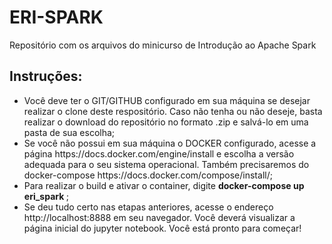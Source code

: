 # ERI-SPARK
Repositório com os arquivos do minicurso de Introdução ao Apache Spark


## Instruções:

 <ul>
  <li>Você deve ter o GIT/GITHUB configurado em sua máquina se desejar realizar o clone deste respositório. Caso não tenha ou não deseje, basta realizar o download do repositório no formato .zip e salvá-lo em uma pasta de sua escolha; </li>
  <li>Se você não possui em sua máquina o DOCKER configurado, acesse a página https://docs.docker.com/engine/install  e escolha a versão adequada para o seu sistema operacional. Também precisaremos do docker-compose https://docs.docker.com/compose/install/;</li>
  <li>Para realizar o build e ativar o container, digite <b> docker-compose up eri_spark </b>; </li>
  <li> Se deu tudo certo nas etapas anteriores, acesse o endereço http://localhost:8888 em seu navegador. Você deverá visualizar a página inicial do jupyter notebook. Você está pronto para começar!  
</ul> 
